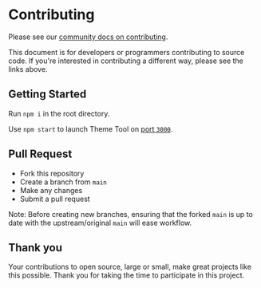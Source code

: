 # Contributing

Please see our [community docs on contributing](https://shabados.com/docs/community/contributing).

This document is for developers or programmers contributing to source code. If you're interested in contributing a different way, please see the links above.

## Getting Started

Run `npm i` in the root directory.

Use `npm start` to launch Theme Tool on [port `3000`](https://localhost:3000).

## Pull Request

- Fork this repository
- Create a branch from `main`
- Make any changes
- Submit a pull request

Note: Before creating new branches, ensuring that the forked `main` is up to date with the upstream/original `main` will ease workflow.

## Thank you

Your contributions to open source, large or small, make great projects like this possible. Thank you for taking the time to participate in this project.
